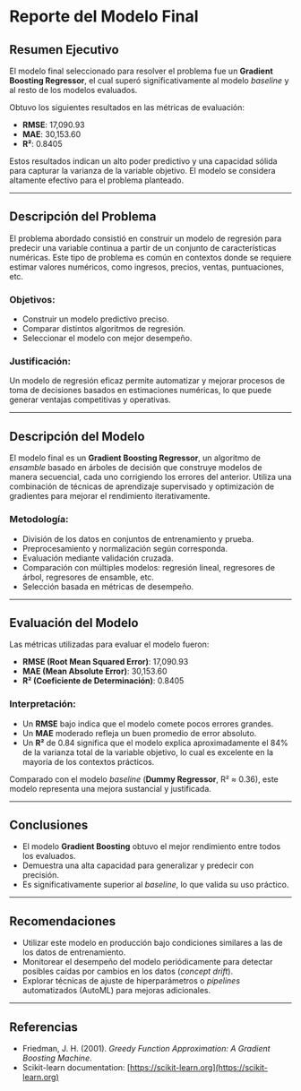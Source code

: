 # Reporte del Modelo Final

## Resumen Ejecutivo

El modelo final seleccionado para resolver el problema fue un **Gradient Boosting Regressor**, el cual superó significativamente al modelo *baseline* y al resto de los modelos evaluados.

Obtuvo los siguientes resultados en las métricas de evaluación:

- **RMSE**: 17,090.93  
- **MAE**: 30,153.60  
- **R²**: 0.8405  

Estos resultados indican un alto poder predictivo y una capacidad sólida para capturar la varianza de la variable objetivo. El modelo se considera altamente efectivo para el problema planteado.

---

## Descripción del Problema

El problema abordado consistió en construir un modelo de regresión para predecir una variable continua a partir de un conjunto de características numéricas. Este tipo de problema es común en contextos donde se requiere estimar valores numéricos, como ingresos, precios, ventas, puntuaciones, etc.

### Objetivos:

- Construir un modelo predictivo preciso.  
- Comparar distintos algoritmos de regresión.  
- Seleccionar el modelo con mejor desempeño.  

### Justificación:

Un modelo de regresión eficaz permite automatizar y mejorar procesos de toma de decisiones basados en estimaciones numéricas, lo que puede generar ventajas competitivas y operativas.

---

## Descripción del Modelo

El modelo final es un **Gradient Boosting Regressor**, un algoritmo de *ensamble* basado en árboles de decisión que construye modelos de manera secuencial, cada uno corrigiendo los errores del anterior. Utiliza una combinación de técnicas de aprendizaje supervisado y optimización de gradientes para mejorar el rendimiento iterativamente.

### Metodología:

- División de los datos en conjuntos de entrenamiento y prueba.  
- Preprocesamiento y normalización según corresponda.  
- Evaluación mediante validación cruzada.  
- Comparación con múltiples modelos: regresión lineal, regresores de árbol, regresores de ensamble, etc.  
- Selección basada en métricas de desempeño.  

---

## Evaluación del Modelo

Las métricas utilizadas para evaluar el modelo fueron:

- **RMSE (Root Mean Squared Error)**: 17,090.93  
- **MAE (Mean Absolute Error)**: 30,153.60  
- **R² (Coeficiente de Determinación)**: 0.8405  

### Interpretación:

- Un **RMSE** bajo indica que el modelo comete pocos errores grandes.  
- Un **MAE** moderado refleja un buen promedio de error absoluto.  
- Un **R²** de 0.84 significa que el modelo explica aproximadamente el 84% de la varianza total de la variable objetivo, lo cual es excelente en la mayoría de los contextos prácticos.  

Comparado con el modelo *baseline* (**Dummy Regressor**, R² ≈ 0.36), este modelo representa una mejora sustancial y justificada.

---

## Conclusiones

- El modelo **Gradient Boosting** obtuvo el mejor rendimiento entre todos los evaluados.  
- Demuestra una alta capacidad para generalizar y predecir con precisión.  
- Es significativamente superior al *baseline*, lo que valida su uso práctico.

---

## Recomendaciones

- Utilizar este modelo en producción bajo condiciones similares a las de los datos de entrenamiento.  
- Monitorear el desempeño del modelo periódicamente para detectar posibles caídas por cambios en los datos (*concept drift*).  
- Explorar técnicas de ajuste de hiperparámetros o *pipelines* automatizados (AutoML) para mejoras adicionales.

---

## Referencias

- Friedman, J. H. (2001). *Greedy Function Approximation: A Gradient Boosting Machine*.  
- Scikit-learn documentation: [https://scikit-learn.org](https://scikit-learn.org)
